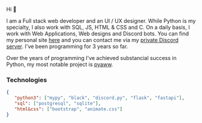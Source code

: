 Hi 👋

I am a Full stack web developer and an UI / UX designer. While Python is my specialty, I also work with SQL, JS, HTML & CSS and C. On a daily basis, I work with Web Applications, Web designs and Discord bots. You can find my personal site [here](https://novu.pythonanywhere.com/) and you can contact me via my [private Discord server](https://discord.gg/MnAfrSnAXd). I've been programming for 3 years so far.

Over the years of programming I've achieved substancial success in Python, my most notable project is [pyaww](https://github.com/novusys/pyaww).

### Technologies

```json
{
   "python3": ["mypy", "black", "discord.py", "flask", "fastapi"],
   "sql": ["postgresql", "sqlite"],
   "html&css": ["bootstrap", "animate.css"]
}
